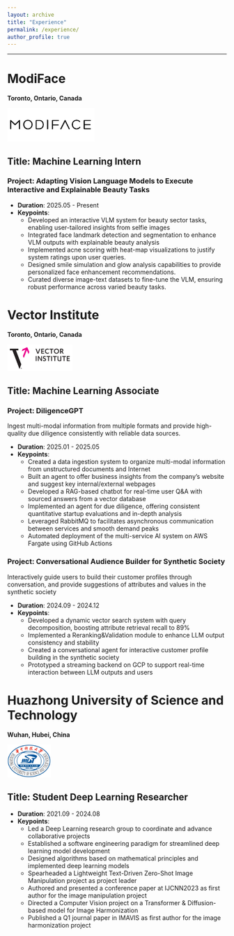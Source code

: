 ```yaml
---
layout: archive
title: "Experience"
permalink: /experience/
author_profile: true
---
```


--------------

# ModiFace

**Toronto, Ontario, Canada** 

<img src="../MyFiles/modiface.png" alt="vector" width="200">

## **Title: Machine Learning Intern**


### Project: Adapting Vision Language Models to Execute Interactive and Explainable Beauty Tasks
- **Duration**: 2025.05 - Present
- **Keypoints**: 
  - Developed an interactive VLM system for beauty sector tasks, enabling user-tailored insights from selfie images
  - Integrated face landmark detection and segmentation to enhance VLM outputs with explainable beauty analysis
  - Implemented acne scoring with heat-map visualizations to justify system ratings upon user queries.
  - Designed smile simulation and glow analysis capabilities to provide personalized face enhancement recommendations.
  - Curated diverse image-text datasets to fine-tune the VLM, ensuring robust performance across varied beauty tasks.

  
  

# Vector Institute

**Toronto, Ontario, Canada** 

<img src="../MyFiles/vector.png" alt="vector" width="150">

## **Title: Machine Learning Associate**


### Project: DiligenceGPT
Ingest multi-modal information from multiple formats and provide high-quality due diligence consistently with reliable data sources.
- **Duration**: 2025.01 - 2025.05
- **Keypoints**:
  - Created a data ingestion system to organize multi-modal information from unstructured documents and Internet
  - Built an agent to offer business insights from the company’s website and suggest key internal/external webpages 
  - Developed a RAG-based chatbot for real-time user Q&A with sourced answers from a vector database 
  - Implemented an agent for due diligence, offering consistent quantitative startup evaluations and in-depth analysis 
  - Leveraged RabbitMQ to facilitates asynchronous communication between services and smooth demand peaks 
  - Automated deployment of the multi-service AI system on AWS Fargate using GitHub Actions

### Project: Conversational Audience Builder for Synthetic Society
Interactively guide users to build their customer profiles through conversation, and provide suggestions of attributes and values in the synthetic society
- **Duration**: 2024.09 - 2024.12
- **Keypoints**:
  - Developed a dynamic vector search system with query decomposition, boosting attribute retrieval recall to 89%
  - Implemented a Reranking&Validation module to enhance LLM output consistency and stability
  - Created a conversational agent for interactive customer profile building in the synthetic society
  - Prototyped a streaming backend on GCP to support real-time interaction between LLM outputs and users

  
  

# Huazhong University of Science and Technology

**Wuhan, Hubei, China** 

<img src="../MyFiles/hust.png" alt="hust" width="100">

## **Title: Student Deep Learning Researcher**
- **Duration**: 2021.09 - 2024.08
- **Keypoints**:
  - Led a Deep Learning research group to coordinate and advance collaborative projects
  - Established a software engineering paradigm for streamlined deep learning model development
  - Designed algorithms based on mathematical principles and implemented deep learning models
  - Spearheaded a Lightweight Text-Driven Zero-Shot Image Manipulation project as project leader
  - Authored and presented a conference paper at IJCNN2023 as first author for the image manipulation project
  - Directed a Computer Vision project on a Transformer & Diffusion-based model for Image Harmonization
  - Published a Q1 journal paper in IMAVIS as first author for the image harmonization project